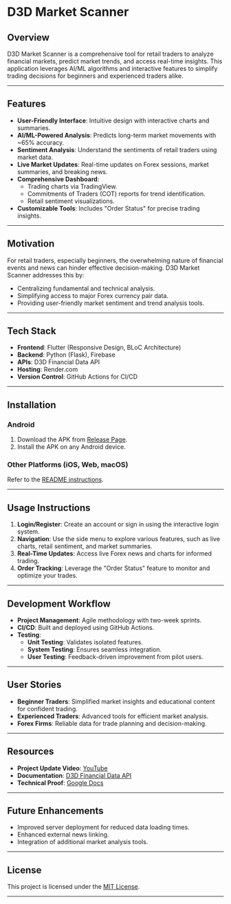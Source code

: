 # D3D Market Scanner

## Overview

D3D Market Scanner is a comprehensive tool for retail traders to analyze financial markets, predict market trends, and access real-time insights. This application leverages AI/ML algorithms and interactive features to simplify trading decisions for beginners and experienced traders alike. 

---

## Features

- **User-Friendly Interface**: Intuitive design with interactive charts and summaries.
- **AI/ML-Powered Analysis**: Predicts long-term market movements with ~65% accuracy.
- **Sentiment Analysis**: Understand the sentiments of retail traders using market data.
- **Live Market Updates**: Real-time updates on Forex sessions, market summaries, and breaking news.
- **Comprehensive Dashboard**:
  - Trading charts via TradingView.
  - Commitments of Traders (COT) reports for trend identification.
  - Retail sentiment visualizations.
- **Customizable Tools**: Includes "Order Status" for precise trading insights.

---

## Motivation

For retail traders, especially beginners, the overwhelming nature of financial events and news can hinder effective decision-making. D3D Market Scanner addresses this by:
- Centralizing fundamental and technical analysis.
- Simplifying access to major Forex currency pair data.
- Providing user-friendly market sentiment and trend analysis tools.

---

## Tech Stack

- **Frontend**: Flutter (Responsive Design, BLoC Architecture)
- **Backend**: Python (Flask), Firebase
- **APIs**: D3D Financial Data API
- **Hosting**: Render.com
- **Version Control**: GitHub Actions for CI/CD

---

## Installation

### Android
1. Download the APK from [Release Page](https://github.com/dedsecrattle/D3D-Market-Scanner/releases/tag/v1.0.34).
2. Install the APK on any Android device.

### Other Platforms (iOS, Web, macOS)
Refer to the [README instructions](https://github.com/dedsecrattle/D3D-Market-Scanner/tree/main/d3d_market_scanner_api).

---

## Usage Instructions

1. **Login/Register**: Create an account or sign in using the interactive login system.
2. **Navigation**: Use the side menu to explore various features, such as live charts, retail sentiment, and market summaries.
3. **Real-Time Updates**: Access live Forex news and charts for informed trading.
4. **Order Tracking**: Leverage the "Order Status" feature to monitor and optimize your trades.

---

## Development Workflow

- **Project Management**: Agile methodology with two-week sprints.
- **CI/CD**: Built and deployed using GitHub Actions.
- **Testing**:
  - **Unit Testing**: Validates isolated features.
  - **System Testing**: Ensures seamless integration.
  - **User Testing**: Feedback-driven improvement from pilot users.

---

## User Stories

- **Beginner Traders**: Simplified market insights and educational content for confident trading.
- **Experienced Traders**: Advanced tools for efficient market analysis.
- **Forex Firms**: Reliable data for trade planning and decision-making.

---

## Resources

- **Project Update Video**: [YouTube](https://youtu.be/5jH70T8o79g)
- **Documentation**: [D3D Financial Data API](https://d3d-financial-data-api.onrender.com)
- **Technical Proof**: [Google Docs](https://docs.google.com/document/d/1zUSMab-ojWLUbx4_jKaj-U-WEGiK_7ImkyramQcFAXw/edit)

---

## Future Enhancements

- Improved server deployment for reduced data loading times.
- Enhanced external news linking.
- Integration of additional market analysis tools.

---

## License

This project is licensed under the [MIT License](LICENSE).

---
